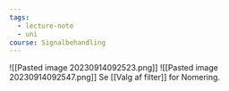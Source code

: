 ```yaml
---
tags:
  - lecture-note
  - uni
course: Signalbehandling
---
```

![[Pasted image 20230914092523.png]]
![[Pasted image 20230914092547.png]]
Se [[Valg af filter]] for Nomering.